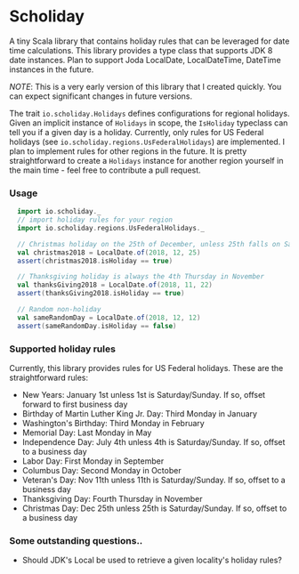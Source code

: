 # Scholiday

A tiny Scala library that contains holiday rules that can be leveraged for date time calculations. This library provides a type class that supports JDK 8 date instances. Plan to support Joda LocalDate, LocalDateTime, DateTime instances in the future.

*NOTE*: This is a very early version of this library that I created quickly.  You can expect significant changes in future versions.

The trait `io.scholiday.Holidays` defines configurations for regional holidays. 
Given an implicit instance of `Holidays` in scope, the `IsHoliday` typeclass can tell you if a given day is a holiday. 
Currently, only rules for US Federal holidays (see
`io.scholiday.regions.UsFederalHolidays`) are implemented. 
I plan to implement rules for other regions in the future. 
It is pretty straightforward to create a `Holidays` instance for another region yourself in the main time - feel free to
contribute a pull request.



### Usage

```scala
  import io.scholiday._
  // import holiday rules for your region
  import io.scholiday.regions.UsFederalHolidays._

  // Christmas holiday on the 25th of December, unless 25th falls on Saturday or Sunday.
  val christmas2018 = LocalDate.of(2018, 12, 25)
  assert(christmas2018.isHoliday == true)

  // Thanksgiving holiday is always the 4th Thursday in November
  val thanksGiving2018 = LocalDate.of(2018, 11, 22)
  assert(thanksGiving2018.isHoliday == true)

  // Random non-holiday
  val sameRandomDay = LocalDate.of(2018, 12, 12)
  assert(sameRandomDay.isHoliday == false)

```

### Supported holiday rules

Currently, this library provides rules for US Federal holidays.  These are the straightforward rules:
* New Years: January 1st unless 1st is Saturday/Sunday.  If so, offset forward to first business day
* Birthday of Martin Luther King Jr. Day: Third Monday in January
* Washington's Birthday: Third Monday in February
* Memorial Day: Last Monday in May
* Independence Day: July 4th unless 4th is Saturday/Sunday.  If so, offset to a business day
* Labor Day: First Monday in September
* Columbus Day: Second Monday in October
* Veteran's Day: Nov 11th unless 11th is Saturday/Sunday. If so, offset to a business day
* Thanksgiving Day: Fourth Thursday in November
* Christmas Day: Dec 25th unless 25th is Saturday/Sunday.  If so, offset to a business day

### Some outstanding questions..
* Should JDK's Local be used to retrieve a given locality's holiday rules?

